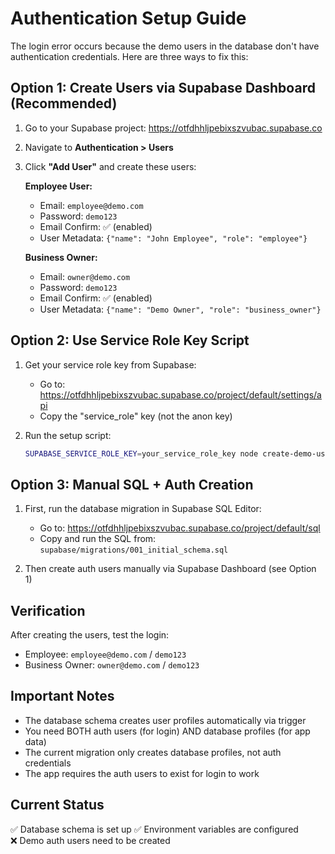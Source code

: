 # Authentication Setup Guide

The login error occurs because the demo users in the database don't have authentication credentials. Here are three ways to fix this:

## Option 1: Create Users via Supabase Dashboard (Recommended)

1. Go to your Supabase project: https://otfdhhljpebixszvubac.supabase.co
2. Navigate to **Authentication > Users**
3. Click **"Add User"** and create these users:

   **Employee User:**
   - Email: `employee@demo.com`
   - Password: `demo123`
   - Email Confirm: ✅ (enabled)
   - User Metadata: `{"name": "John Employee", "role": "employee"}`

   **Business Owner:**
   - Email: `owner@demo.com` 
   - Password: `demo123`
   - Email Confirm: ✅ (enabled)
   - User Metadata: `{"name": "Demo Owner", "role": "business_owner"}`

## Option 2: Use Service Role Key Script

1. Get your service role key from Supabase:
   - Go to: https://otfdhhljpebixszvubac.supabase.co/project/default/settings/api
   - Copy the "service_role" key (not the anon key)

2. Run the setup script:
   ```bash
   SUPABASE_SERVICE_ROLE_KEY=your_service_role_key node create-demo-users.js
   ```

## Option 3: Manual SQL + Auth Creation

1. First, run the database migration in Supabase SQL Editor:
   - Go to: https://otfdhhljpebixszvubac.supabase.co/project/default/sql
   - Copy and run the SQL from: `supabase/migrations/001_initial_schema.sql`

2. Then create auth users manually via Supabase Dashboard (see Option 1)

## Verification

After creating the users, test the login:
- Employee: `employee@demo.com` / `demo123`
- Business Owner: `owner@demo.com` / `demo123`

## Important Notes

- The database schema creates user profiles automatically via trigger
- You need BOTH auth users (for login) AND database profiles (for app data)
- The current migration only creates database profiles, not auth credentials
- The app requires the auth users to exist for login to work

## Current Status

✅ Database schema is set up
✅ Environment variables are configured  
❌ Demo auth users need to be created